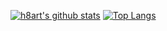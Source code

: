 [![h8art's github stats](https://github-readme-stats.vercel.app/api?username=h8art)](https://github.com/anuraghazra/github-readme-stats) [![Top Langs](https://github-readme-stats.vercel.app/api/top-langs/?username=h8art&layout=compact)](https://github.com/anuraghazra/github-readme-stats)
